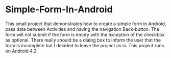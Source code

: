 Simple-Form-In-Android
======================

This small project that demonstrates how to create a simple form in Android, pass data between Activities and having the navigation Back-button.
The form will not submit if the form is empty with the exception of the checkbox as optional. There really should be a dialog box to inform the
user that the form is incomplete but I decided to leave the project as is. This project runs on Android 4.2.
